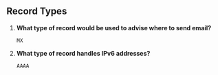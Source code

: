 ## Record Types

1. **What type of record would be used to advise where to send email?**
    ```
    MX
    ```

2. **What type of record handles IPv6 addresses?**
    ```
    AAAA
    ```